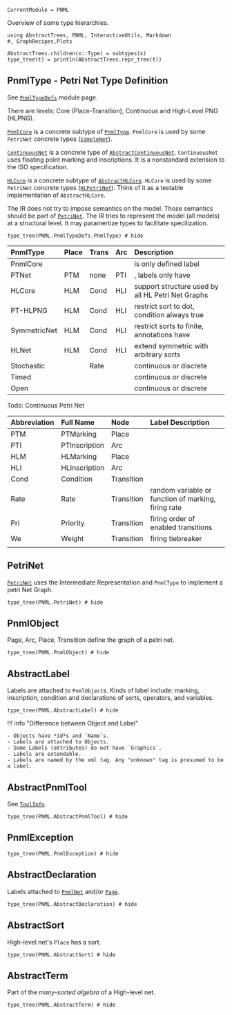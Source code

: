 ```@meta
CurrentModule = PNML
```

Overview of some type hierarchies.

```@setup type
using AbstractTrees, PNML, InteractiveUtils, Markdown
#, GraphRecipes,Plots

AbstractTrees.children(x::Type) = subtypes(x)
type_tree(t) = println(AbstractTrees.repr_tree(t))
```
## PnmlType - Petri Net Type Definition

See [`PnmlTypeDefs`](@ref) module page.

There are levels:  Core (Place-Transition), Continuous and High-Level PNG (HLPNG).

[`PnmlCore`](@ref) is a concrete subtype of [`PnmlType`](@ref).
`PnmlCore` is used by some `PetriNet` concrete types ([`SimpleNet`](@ref)).

[`ContinuousNet`](@ref) is a concrete type of [`AbstractContinuousNet`](@ref).
`ContinuousNet` uses floating point marking and inscriptions.
It is a nonstandard extension to the ISO specification.

[`HLCore`](@ref) is a concrete subtype of [`AbstractHLCore`](@ref).
`HLCore` is used by some `PetriNet` concrete types ([`HLPetriNet`](@ref)).
Think of it as a testable implementation of `AbstractHLCore`.

The IR does not try to impose semantics on the model. Those semantics should
be part of [`PetriNet`](@ref).  The IR tries to represent the model (all models)
at a structural level. It may paramertize types to facilitate specilization.

```@example type
type_tree(PNML.PnmlTypeDefs.PnmlType) # hide
```

| PnmlType     | Place | Trans | Arc  | Description                                               |
| :---------   | :---- | :---- | :--- | :-------------------------------------------------------- |
| PnmlCore     |       |       |      | <name> is only defined label                              |
| PTNet        | PTM   | none  | PTI  | <initialMarking>, <inscription> labels only have <text>   |
| HLCore       | HLM   | Cond  | HLI  | support structure used by all HL Petri Net Graphs         |
| PT-HLPNG     | HLM   | Cond  | HLI  | restrict sort to dot, condition always true               |
| SymmetricNet | HLM   | Cond  | HLI  | restrict sorts to finite, annotations have <structure>    |
| HLNet        | HLM   | Cond  | HLI  | extend symmetric with arbitrary sorts                     |
| Stochastic   |       | Rate  |      | continuous or discrete                                    |
| Timed        |       |       |      | continuous or discrete                                    |
| Open         |       |       |      | continuous or discrete                                    |

Todo: Continuous Petri Net

| Abbreviation | Full Name     | Node       | Label Description                                   |
|:-------------|:--------------|:-----------|:----------------------------------------------------|
| PTM          | PTMarking     | Place      |                                                     |
| PTI          | PTInscription | Arc        |                                                     |
| HLM          | HLMarking     | Place      |                                                     |
| HLI          | HLInscription | Arc        |                                                     |
| Cond         | Condition     | Transition |                                                     |
| Rate         | Rate          | Transition | random variable or function of marking, firing rate |
| Pri          | Priority      | Transition | firing order of enabled transitions                 |
| We           | Weight        | Transition | firing tiebreaker                                   |
|              |               |            |                                                     |


## PetriNet
[`PetriNet`](@ref) uses the Intermediate Representation and `PnmlType` to implement a petri Net Graph.

```@example type
type_tree(PNML.PetriNet) # hide
```

## PnmlObject
Page, Arc, Place, Transition define the graph of a petri net.
```@example type
type_tree(PNML.PnmlObject) # hide
```
## AbstractLabel
Labels are attached to `PnmlObject`s. 
Kinds of label include: marking, inscription, condition and 
declarations of sorts, operators, and variables.
```@example type
type_tree(PNML.AbstractLabel) # hide
```

!!! info "Difference between Object and Label"

	- Objects have *id*s and `Name`s.
    - Labels are attached to Objects.
    - Some Labels (attributes) do not have `Graphics`.
    - Labels are extendable.
    - Labels are named by the xml tag. Any "unknown" tag is presumed to be a label.

## AbstractPnmlTool
See [`ToolInfo`](@ref).
```@example type
type_tree(PNML.AbstractPnmlTool) # hide
```
## PnmlException
```@example type
type_tree(PNML.PnmlException) # hide
```
## AbstractDeclaration
Labels attached to [`PnmlNet`](@ref) and/or [`Page`](@ref).
```@example type
type_tree(PNML.AbstractDeclaration) # hide
```
## AbstractSort
High-level net's `Place` has a sort. 
```@example type
type_tree(PNML.AbstractSort) # hide
```
## AbstractTerm 
Part of the *many-sorted algebra* of a High-level net.
```@example type
type_tree(PNML.AbstractTerm) # hide
```
